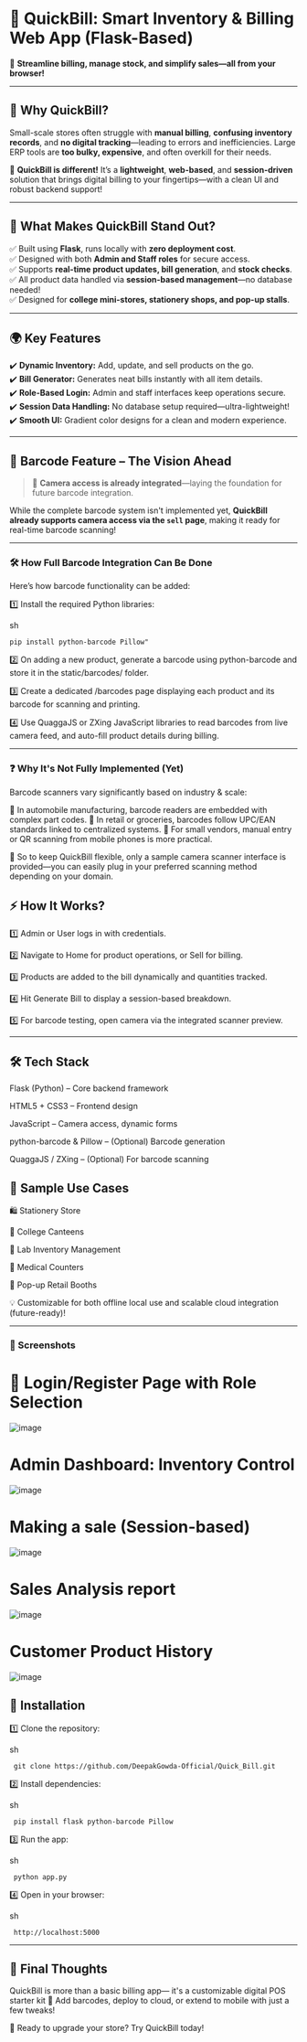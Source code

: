 # 🛒 QuickBill: Smart Inventory & Billing Web App (Flask-Based)

🎯 **Streamline billing, manage stock, and simplify sales—all from your browser!**

---

## 🌟 Why QuickBill?

Small-scale stores often struggle with **manual billing**, **confusing inventory records**, and **no digital tracking**—leading to errors and inefficiencies. Large ERP tools are **too bulky, expensive**, and often overkill for their needs.

📌 **QuickBill is different!** It’s a **lightweight**, **web-based**, and **session-driven** solution that brings digital billing to your fingertips—with a clean UI and robust backend support!

---

## 🚨 What Makes QuickBill Stand Out?

✅ Built using **Flask**, runs locally with **zero deployment cost**.  
✅ Designed with both **Admin and Staff roles** for secure access.  
✅ Supports **real-time product updates, bill generation**, and **stock checks**.  
✅ All product data handled via **session-based management**—no database needed!  
✅ Designed for **college mini-stores, stationery shops, and pop-up stalls**.

---

## 🌍 Key Features

✔️ **Dynamic Inventory:** Add, update, and sell products on the go.  
✔️ **Bill Generator:** Generates neat bills instantly with all item details.  
✔️ **Role-Based Login:** Admin and staff interfaces keep operations secure.  
✔️ **Session Data Handling:** No database setup required—ultra-lightweight!  
✔️ **Smooth UI:** Gradient color designs for a clean and modern experience.

---

## 🧠 Barcode Feature – The Vision Ahead

> 📸 **Camera access is already integrated**—laying the foundation for future barcode integration.

While the complete barcode system isn't implemented yet, **QuickBill already supports camera access via the `sell` page**, making it ready for real-time barcode scanning!

---

### 🛠 How Full Barcode Integration Can Be Done

Here’s how barcode functionality can be added:

1️⃣ Install the required Python libraries:

sh

    pip install python-barcode Pillow"

2️⃣ On adding a new product, generate a barcode using python-barcode and store it in the static/barcodes/ folder.

3️⃣ Create a dedicated /barcodes page displaying each product and its barcode for scanning and printing.

4️⃣ Use QuaggaJS or ZXing JavaScript libraries to read barcodes from live camera feed, and auto-fill product details during billing.

---

### ❓ Why It's Not Fully Implemented (Yet)

Barcode scanners vary significantly based on industry & scale:

🔧 In automobile manufacturing, barcode readers are embedded with complex part codes.
🛒 In retail or groceries, barcodes follow UPC/EAN standards linked to centralized systems.
🏪 For small vendors, manual entry or QR scanning from mobile phones is more practical.

📌 So to keep QuickBill flexible, only a sample camera scanner interface is provided—you can easily plug in your preferred scanning method depending on your domain.

## ⚡ How It Works?
1️⃣ Admin or User logs in with credentials.

2️⃣ Navigate to Home for product operations, or Sell for billing.

3️⃣ Products are added to the bill dynamically and quantities tracked.

4️⃣ Hit Generate Bill to display a session-based breakdown.

5️⃣ For barcode testing, open camera via the integrated scanner preview.

---

## 🛠 Tech Stack

Flask (Python) – Core backend framework

HTML5 + CSS3 – Frontend design

JavaScript – Camera access, dynamic forms

python-barcode & Pillow – (Optional) Barcode generation

QuaggaJS / ZXing – (Optional) For barcode scanning


## 🧾 Sample Use Cases

🛍️ Stationery Store

🍔 College Canteens

🧪 Lab Inventory Management

💊 Medical Counters

🛒 Pop-up Retail Booths

💡 Customizable for both offline local use and scalable cloud integration (future-ready)!

---

### 📸 Screenshots

# 🔑 Login/Register Page with Role Selection
![image](https://github.com/user-attachments/assets/ff6f3ef2-7e1f-4f89-ae1d-b59c85c0d0c2)

# Admin Dashboard: Inventory Control
![image](https://github.com/user-attachments/assets/38ec74b1-e53b-4fa8-9c39-2e6052235cbc)

# Making a sale (Session-based)
![image](https://github.com/user-attachments/assets/ad662f84-db3c-4223-94cc-becb538e99f4)

# Sales Analysis report
![image](https://github.com/user-attachments/assets/c4315296-0605-4750-ad3f-b0f2489a63c3)

# Customer Product History 
![image](https://github.com/user-attachments/assets/7f483d52-d0c8-4b4b-b0d8-f9c9b14e042b)

## 🔧 Installation

1️⃣ Clone the repository:

sh

     git clone https://github.com/DeepakGowda-Official/Quick_Bill.git

2️⃣ Install dependencies:

sh

     pip install flask python-barcode Pillow

3️⃣ Run the app:

sh

     python app.py

4️⃣ Open in your browser:

sh

     http://localhost:5000

---

## 🧠 Final Thoughts
QuickBill is more than a basic billing app—
it's a customizable digital POS starter kit 🛒
Add barcodes, deploy to cloud, or extend to mobile with just a few tweaks!

📢 Ready to upgrade your store? Try QuickBill today!




